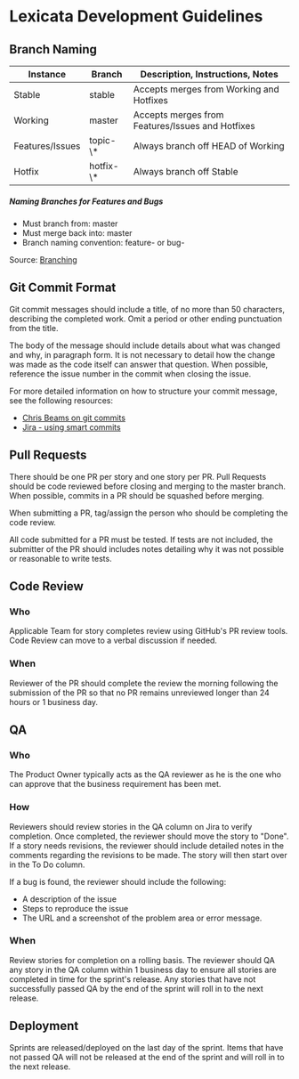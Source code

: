 # Lexicata Development Guidelines

## Branch Naming

<table>
  <thead>
    <tr>
      <th>Instance</th>
      <th>Branch</th>
      <th>Description, Instructions, Notes</th>
    </tr>
  </thead>
  <tbody>
    <tr>
      <td>Stable</td>
      <td>stable</td>
      <td>Accepts merges from Working and Hotfixes</td>
    </tr>
    <tr>
      <td>Working</td>
      <td>master</td>
      <td>Accepts merges from Features/Issues and Hotfixes</td>
    </tr>
    <tr>
      <td>Features/Issues</td>
      <td>topic-\*</td>
      <td>Always branch off HEAD of Working</td>
    </tr>
    <tr>
      <td>Hotfix</td>
      <td>hotfix-\*</td>
      <td>Always branch off Stable</td>
    </tr>
  </tbody>
</table>

##### Naming Branches for Features and Bugs
* Must branch from: master
* Must merge back into: master
* Branch naming convention: feature-<issue number> or bug-<issue number>

Source: [Branching](https://gist.github.com/digitaljhelms/4287848)

## Git Commit Format

Git commit messages should include a title, of no more than 50 characters, describing the completed work. Omit a period or other ending punctuation from the title.

The body of the message should include details about what was changed and why, in paragraph form. It is not necessary to detail how the change was made as the code itself can answer that question. When possible, reference the issue number in the commit when closing the issue.

For more detailed information on how to structure your commit message, see the following resources:

* [Chris Beams on git commits](https://chris.beams.io/posts/git-commit/)
* [Jira - using smart commits](https://confluence.atlassian.com/fisheye/using-smart-commits-298976812.html)

## Pull Requests

There should be one PR per story and one story per PR. Pull Requests should be code reviewed before closing and merging to the master branch. When possible, commits in a PR should be squashed before merging.

When submitting a PR, tag/assign the person who should be completing the code review.

All code submitted for a PR must be tested. If tests are not included, the submitter of the PR should includes notes detailing why it was not possible or reasonable to write tests.

## Code Review

### Who
Applicable Team for story completes review using GitHub's PR review tools. Code Review can move to a verbal discussion if needed.

### When
Reviewer of the PR should complete the review the morning following the submission of the PR so that no PR remains unreviewed longer than 24 hours or 1 business day.

## QA

### Who
The Product Owner typically acts as the QA reviewer as he is the one who can approve that the business requirement has been met.

### How
Reviewers should review stories in the QA column on Jira to verify completion. Once completed, the reviewer should move the story to "Done". If a story needs revisions, the reviewer should include detailed notes in the comments regarding the revisions to be made. The story will then start over in the To Do column.

If a bug is found, the reviewer should include the following:
* A description of the issue
* Steps to reproduce the issue
* The URL and a screenshot of the problem area or error message.

### When
Review stories for completion on a rolling basis. The reviewer should QA any story in the QA column within 1 business day to ensure all stories are completed in time for the sprint's release. Any stories that have not successfully passed QA by the end of the sprint will roll in to the next release.

## Deployment

Sprints are released/deployed on the last day of the sprint. Items that have not passed QA will not be released at the end of the sprint and will roll in to the next release.
